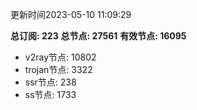 更新时间2023-05-10 11:09:29

**总订阅: 223**
**总节点: 27561**
**有效节点: 16095**
- v2ray节点: 10802
- trojan节点: 3322
- ssr节点: 238
- ss节点: 1733
